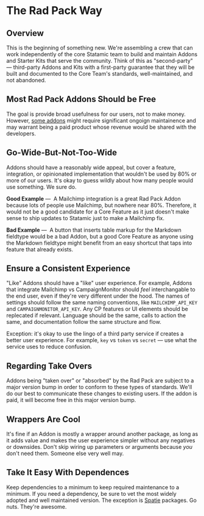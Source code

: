 # The Rad Pack Way

## Overview

This is the beginning of something new. We're assembling a crew that can work independently of the core Statamic team to build and maintain Addons and Starter Kits that serve the community. Think of this as "second-party" — third-party Addons and Kits with a first-party guarantee that they will be built and documented to the Core Team's standards, well-maintained, and not abandoned.

## Most Rad Pack Addons Should be Free

The goal is provide broad usefulness for our users, not to make money. However, [some addons](https://statamic.com/addons/rad-pack/shopify) might require significant ongoign maintainence and may warrant being a paid product whose revenue would be shared with the developers.

## Go-Wide-But-Not-Too-Wide

Addons should have a reasonably wide appeal, but cover a feature, integration, or opinionated implementation that wouldn't be used by 80% or more of our users. It's okay to guess wildly about how many people would use something. We sure do. 

**Good Example** — 
A Mailchimp integration is a great Rad Pack Addon because lots of people use Mailchimp, but nowhere near 80%. Therefore, it would not be a good candidate for a Core Feature as it just doesn't make sense to ship updates to Statamic just to make a Mailchimp fix. 

**Bad Example** — 
A button that inserts table markup for the Markdown fieldtype would be a bad Addon, but a good Core Feature as anyone using the Markdown fieldtype might benefit from an easy shortcut that taps into feature that already exists.

## Ensure a Consistent Experience

"Like" Addons should have a "like" user experience. For example, Addons that integrate Mailchimp vs CampaignMonitor should _feel_ interchangable to the end user, even if they're very different under the hood. The names of settings should follow the same naming conventions, like `MAILCHIMP_API_KEY` and `CAMPAIGNMONITOR_API_KEY`. Any CP features or UI elements should be replecated if relevant. Language should be the same, calls to action the same, and documentation follow the same structure and flow. 

Exception: it's okay to use the lingo of a third party service if creates a better user experience. For example, `key` vs `token` vs `secret` — use what the service uses to reduce confusion.

## Regarding Take Overs

Addons being "taken over" or "absorbed" by the Rad Pack are subject to a major version bump in order to conform to these types of standards. We'll do our best to communicate these changes to existing users. If the addon is paid, it will become free in this major version bump.

## Wrappers Are Cool

It's fine if an Addon is mostly a wrapper around another package, as long as it adds value and makes the user experience simpler without any negatives or downsides. Don't skip wiring up parameters or arguments because _you_ don't need them. Someone else very well may.

## Take It Easy With Dependences

Keep dependencies to a minimum to keep required maintenance to a minimum. If you need a dependency, be sure to vet the most widely adopted and well maintained version. The exception is [Spatie](https://github.com/spatie) packages. Go nuts. They're awesome.
